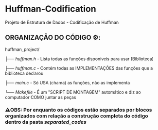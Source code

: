 # Huffman-Codification
Projeto de Estrutura de Dados - Codificação de Huffman

## ORGANIZAÇÃO DO CÓDIGO ⚙️​:
huffman_project/

├── *huffman.h* - Lista todas as funções disponíveis para usar (Biblioteca)

├── *huffman.c* - Contém todas as IMPLEMENTAÇÕES das funções que a biblioteca declarou

├── *main.c* - Só USA (chama) as funções, não as implementa

└── *Makefile* - É um "SCRIPT DE MONTAGEM" automático e diz ao computador COMO juntar as peças

### ⚠️​OBS: Por enquanto os códigos estão separados por blocos organizados com relação a construção completa do código dentro da pasta *separated_codes*
